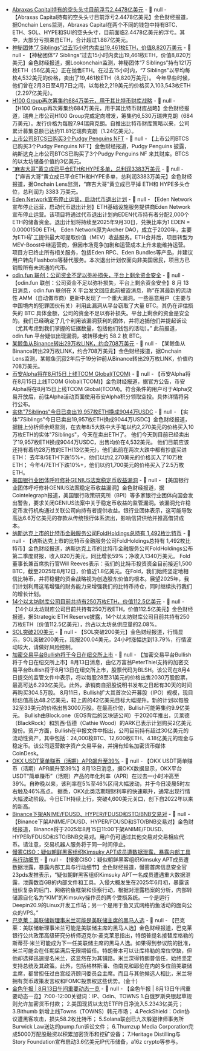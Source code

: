 - [Abraxas Capital持有的空头头寸目前浮亏2.4478亿美元](https://x.com/OnchainLens/status/1955513858824736945) - 📰 null - 【Abraxas Capital持有的空头头寸目前浮亏2.4478亿美元】金色财经报道，据Onchain Lens监测，Abraxas Capital在两个不同的钱包中持有BTC、ETH、SOL、HYPE和SUI的空头头寸，目前面临2.4478亿美元的浮亏。其中，大部分亏损来自ETH，合计超过1.887亿美元。
- [神秘团体“7 Siblings”过去15小时内卖出19,461枚ETH，价值8,820万美元](https://x.com/lookonchain/status/1955509708351300046) - 📰 null - 【神秘团体“7 Siblings”过去15小时内卖出19,461枚ETH，价值8,820万美元】金色财经报道，据Lookonchain监测，神秘团体“7 Siblings”持有121万枚ETH（56亿美元）正在抛售ETH。在过去15小时内，“7 Siblings”以平均每枚4,532美元的价格，卖出了19,461枚ETH（8,820万美元）。 
今年早些时候，他们曾在2月3日至4月7日之间，以每枚2,219美元的价格买入103,543枚ETH（2.297亿美元）。
- [H100 Group再次筹集约684万美元，用于其比特币财库战略]() - 📰 null - 【H100 Group再次筹集约684万美元，用于其比特币财库战略】金色财经报道，瑞典上市公司H100 Group完成定向增发，筹集约6,530万瑞典克朗（684万美元）。发行价格为每股7.94瑞典克朗。自推出比特币财库策略以来，公司累计募集总额已达约11.81亿瑞典克朗（1.24亿美元）。
- [上市公司BTCS已购买3个Pudgy Penguins NFT](https://x.com/pudgypenguins/status/1955339767123415493) - 📰 null - 【上市公司BTCS已购买3个Pudgy Penguins NFT】金色财经报道，Pudgy Penguins 披露，纳斯达克上市公司BTCS已购买了3个Pudgy Penguins NF 来其财库。BTCS的以太坊储备价值约3亿美元。
- [“麻吉大哥”黄立成已平仓ETH和HYPE多单，总利润3383万美元](https://x.com/OnchainLens/status/1955502111493591176) - 📰 null - 【“麻吉大哥”黄立成已平仓ETH和HYPE多单，总利润3383万美元】金色财经报道，据Onchain Lens监测，“麻吉大哥”黄立成已平掉 ETH和 HYPE多头仓位，总利润为 3383 万美元。
- [Eden Network宣布停止运营，启动代币退出计划](https://x.com/EdenNetwork/status/1955361724217094458) - 📰 null - 【Eden Network宣布停止运营，启动代币退出计划】ETH基础设施服务提供商Eden Network宣布停止运营。该项目将通过代币退出计划向EDEN代币持有者分配2,000个ETH的储备资金。退出计划将持续至2025年9月30日，兑换比率为1 EDEN = 0.00001506 ETH。 
Eden Network原为Archer DAO，成立于2020年，主要为ETH矿工提供最大可提取价值（MEV）收益服务。ETH合并后，项目转型为MEV-Boost中继运营商，但因市场竞争加剧和运营成本上升未能维持运营。 
项目方已终止所有相关服务，包括Eden RPC、Eden Bundles等产品，并建议用户转向Flashbots等替代服务。本次退出计划仅面向非美国居民，项目方已销毁所有未流通的代币。
- [odin.fun 联创：公司资金不足以弥补损失，平台上剩余资金安全](https://x.com/BobBodily/status/1955477887701881007) - 📰 null - 【odin.fun 联创：公司资金不足以弥补损失，平台上剩余资金安全】8 月 13 日消息，odin.fun 联创在 X 平台发文回应此前被盗消息，称“在其最新的流动性 AMM（自动做市商）更新中发现了一个重大漏洞。一些恶意用户（主要与中国境内的犯罪团伙有关）利用此漏洞从平台窃取了大量 BTC。其仍在评估损失的 BTC 具体金额，公司的资金不足以弥补损失。平台上剩余的资金是安全的。我们已经确定了几个利用该漏洞获利的团体，并将追捕他们并提起诉讼（尤其考虑到我们掌握的证据数量，包括他们钱包的活动）。” 
此前报道，odin.fun 平台疑似出现漏洞，被转移走约 58.2 枚 BTC。
- [某鲸鱼从Binance转出29万枚LINK，约合708万美元](https://x.com/OnchainLens/status/1955495131517423773) - 📰 null - 【某鲸鱼从Binance转出29万枚LINK，约合708万美元】金色财经报道，据Onchain Lens监测，某鲸鱼沉寂2年后于19分钟前从Binance转出29万枚LINK，价值约708万美元。
- [币安Alpha将在8月15日上线TCOM Global(TCOM)](https://x.com/binancezh/status/1955494899798904973) - 📰 null - 【币安Alpha将在8月15日上线TCOM Global(TCOM)】金色财经报道，据官方公告，币安Alpha将在8月15日上线TCOM Global(TCOM)。符合条件的用户可于Alpha交易开放后，前往Alpha活动页面使用币安Alpha积分领取空投。具体详情将另行公布。
- [实体"7Siblings"今日已卖出19,957枚ETH换成9044万USDC](https://x.com/EmberCN/status/1955493143111143611) - 📰 null - 【实体"7Siblings"今日已卖出19,957枚ETH换成9044万USDC】金色财经报道，据链上分析师余烬监测，在去年8/5大跌中大手笔以约2,270美元的价格买入10万枚ETH的实体"7Siblings"，今天在卖出ETH了。 
他们今天到目前已经卖出了19,957枚ETH换成9044万USDC，出售均价在4,532美元。 
他们目前应该还持有着约28万枚的ETH(13亿美元)，他们此前在两次大跌中都有抄底买进ETH： 
去年8/5ETH下跌15%+，他们以约2,270美元的价格买入了10万枚ETH； 
今年4/7ETH下跌10%+，他们以约1,700美元的价格买入了2.5万枚ETH。
- [美国银行业团体呼吁修补GENIUS法案稳定币收益漏洞](https://cointelegraph.com/news/us-bankers-want-stablecoin-yield-loophole-closed) - 📰 null - 【美国银行业团体呼吁修补GENIUS法案稳定币收益漏洞】金色财经报道，据Cointelegraph报道，美国银行政策研究所（BPI）等多家银行业团体向国会发出警告，要求关闭GENIUS法案中关于稳定币收益的监管漏洞。该漏洞允许稳定币发行机构通过关联公司向持有者提供收益。银行业团体表示，这可能导致高达6.6万亿美元的存款从传统银行体系流出，影响信贷供给并推高借贷成本。
- [纳斯达克上市的比特币金融服务公司FoldHoldings总持有 1,492枚比特币](https://www.globenewswire.com/news-release/2025/08/12/3132131/0/en/Fold-Holdings-Inc-NASDAQ-FLD-Announces-Second-Quarter-2025-Results.html) - 📰 null - 【纳斯达克上市的比特币金融服务公司FoldHoldings总持有 1,492枚比特币】金色财经报道，纳斯达克上市的比特币金融服务公司FoldHoldings公布第二季度财报，收入820万美元，同比增长59%；净收入1340万美元。 
Fold董事长兼首席执行官Will Reeves表示：我们的比特币投资资金目前接近1,500 BTC，截至2025年8月12日，价值近1.8亿美元。在Fold，我们始终坚定地相信比特币，并将稳健的资金战略视为创造股东价值的根本。展望2025年，我们计划利用这笔增强的财务能力来增强我们的比特币持仓，同时继续执行我们的增长计划。
- [14个以太坊财库公司目前共持有250万枚ETH，价值112.5亿美元](https://x.com/SERdotxyz/status/1955458142977810600) - 📰 null - 【14个以太坊财库公司目前共持有250万枚ETH，价值112.5亿美元】金色财经报道，据Strategic ETH Reserve披露，14个以太坊财库公司目前共持有250万枚ETH（价值112.5亿美元），约占以太坊总供应量的2.08%。
- [SOL突破200美元]() - 📰 null - 【SOL突破200美元】金色财经报道，行情显示，SOL突破200美元，现报200.04美元，24小时涨幅达到13.79%，行情波动较大，请做好风险控制。
- [加密交易平台Bullish将于今日在纽交所上市]() - 📰 null - 【加密交易平台Bullish将于今日在纽交所上市】8月13日消息，由亿万富翁PeterThiel支持的加密交易平台Bullish将于8月13日在纽交所上市，股票代码为BLSH。该公司在8月4日提交的监管文件中表示，将以每股28至31美元的价格出售2030万股股票，最高可达6.293亿美元。此外，承销商自招股说明书发布之日起有30天的时间再购买304.5万股。 
8月11日，Bullish扩大其首次公开募股（IPO）规模，现目标估值高达48.2亿美元，较上周的42亿美元目标大幅提升。新的计划以每股32至33美元的价格出售3000万股。在最高价位，Bullish可能筹集约9.9亿美元。 
Bullish由Block.one（EOS背后的区块链公司）于2020年推出，贝莱德（BlackRock）和凯西·伍德（Cathie Wood）的ARK已表示计划购买2亿美元股份。资产方面，Bullish在申报文件中指出，公司目前持有超过30亿美元的流动性资产，其中包括：24,000枚BTC、12,600枚ETH、4.18亿美元的现金与稳定币。该公司运营数字资产交易平台，并拥有知名加密货币媒体CoinDesk。
- [OKX USDT简单赚币（活期）APR飙升至39%]() - 📰 null - 【OKX USDT简单赚币（活期）APR飙升至39%】8月13日消息，据OKX数据显示，OKX平台USDT“简单赚币”（活期）产品的年化利率（APR）在过去一小时冲高至39%。自昨晚以来，该利率在5%至46%区间大幅波动，并于今日凌晨5时左右触及46%高点。 
据悉，OKX此类活期理财利率的快速飙升，通常出现行情大幅波动阶段。今日ETH持续上行，突破4,600美元关口，创下自2022年以来的新高。
- [Binance下架ANIME/FDUSD、HYPER/FDUSD和STO/BNB交易对](https://www.binance.com/zh-CN/support/announcement/detail/b021b76f70af4465a0b5add81d751de7) - 📰 null - 【Binance下架ANIME/FDUSD、HYPER/FDUSD和STO/BNB交易对】金色财经报道，Binance将于2025年8月15日11:00下架ANIME/FDUSD、HYPER/FDUSD和STO/BNB交易对。用户仍可通过其他交易对交易相应代币。请注意，交易机器人服务将于同一时间停止。
- [慢雾CISO：疑似朝鲜黑客组织Kimsuky APT成员遭数据泄露，暴露内部工具与行动细节](https://x.com/im23pds/status/1955478755935392201) - 📰 null - 【慢雾CISO：疑似朝鲜黑客组织Kimsuky APT成员遭数据泄露，暴露内部工具与行动细节】金色财经报道，慢雾首席信息安全官23pds发推表示，“疑似朝鲜黑客组织Kimsuky APT一名成员遭遇重大数据泄露，泄露数百GB的内部文件和工具。入侵大概发生在2025年6月初，暴露该组织复杂的后门、网络钓鱼框架和侦察行动，根据对泄露档案的分析，内部转储源自化名为“KIM”的Kimsuky操作员的两个受损系统。一个是运行Deepin20.9的Linux开发工作站；另一个是用于鱼叉式网络钓鱼活动的面向公众的VPS。”
- [巴克莱：美联储新理事米兰可能是美联储主席的黑马人选]() - 📰 null - 【巴克莱：美联储新理事米兰可能是美联储主席的黑马人选】金色财经报道，巴克莱银行公共政策高级研究分析师迈克尔·麦克莱恩指出，特朗普提名接替库格勒的斯蒂芬·米兰可能成为下一任美联储主席的黑马人选。如果得到参议院的批准，米兰可能会在任期届满后无限期留任。特朗普本可以让库格勒的席位空缺，但他却选择迅速提名米兰，这显然在为其铺路。米兰深得特朗普信任，始终坚定支持总统及其政策。此外，包括格林斯潘、伯南克和耶伦在内的多位前美联储主席，都曾担任过白宫经济顾问委员会主席。而且与其他候选人相比，米兰将拥有货币政策发言权和FOMC投票权这些优势。(金十)
- [金色午报 | 8月13日午间重要动态一览]() - 📰 null - 【金色午报 | 8月13日午间重要动态一览】7:00-12:00关键词：IP、Odin、TOWNS 
1.白俄罗斯央银起草规则允许加密货币付款； 
2.美国现货以太坊ETF昨日净流入5.2343亿美元； 
3.Bithumb 新增上线Towns（TOWNS）韩元市场； 
4.PeckShield：Odin协议遭黑客攻击，损失58.2枚比特币； 
5.Solana联创已九次躲避律师事务所Burwick Law送达的pump.fun诉讼文件； 
6.Thumzup Media Corporation完成5000万配股融资以积累加密货币和挖矿设备； 
7.Heritage Distilling与Story Foundation宣布启动3.6亿美元IP代币储备，a16z crypto等参与。
